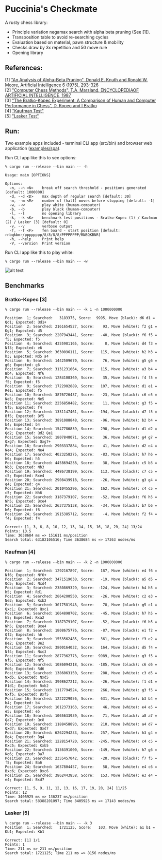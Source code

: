 # Puccinia's Checkmate

A rusty chess library:
* Principle variation negamax search with alpha beta pruning (See [1]).
* Transposition table to avoid re-searching cycles
* Evaluation based on material, pawn structure & mobility
* Checks draw by 3x repetition and 50 move rule
* Opening library

## References:

[1] ["An Analysis of Alpha-Beta Pruning", Donald E. Knuth and Ronald W. Moore, Artificial Intelligence 6 (1975), 293-326](http://www-public.telecom-sudparis.eu/~gibson/Teaching/Teaching-ReadingMaterial/KnuthMoore75.pdf) <br/>
[2] ["Computer Chess Methods", T.A. Marsland, ENCYCLOPEDIAOF ARTIFICIAL INTELLIGENCE, 1987](https://www.researchgate.net/publication/2404258_Computer_Chess_Methods) <br/>
[3] ["The Bratko-Kopec Experiment: A Comparison of Human and Computer Performance in Chess", D. Kopec and I Bratko](http://spider.sci.brooklyn.cuny.edu/~kopec) <br/>
[4] ["Kaufman Test"](https://www.chessprogramming.org/Kaufman_Test)<br/>
[5] ["Lasker Test"](https://www.chessprogramming.org/Lasker-Reichhelm_Position) <br/>

## Run:

Two example apps included - terminal CLI app (src/bin) and browser web application ([examples/spa](https://github.com/jesper-olsen/puccinia_s_checkmate/tree/main/examples/spa)).

Run CLI app like this to see options: 

```
% cargo run --release --bin main -- -h

Usage: main [OPTIONS]

Options:
  -n, --n <N>    break off search threshold - positions generated [default: 1000000]
  -d, --d <D>    max depth of regular search [default: 30]
  -m, --m <M>    number of (half) moves before stopping [default: -1]
  -w, --w        play white (human-computer)
  -b, --b        play black (human-computer)
  -l, --l        no opening library
  -k, --k <K>    benchmark test positions - Bratko-Kopec (1) / Kaufman (2) / Lasker (3) [default: 0]
  -v, --v        verbose output
  -f, --f <F>    fen board - start position [default: rnbqkbnr/pppppppp/8/8/8/8/PPPPPPPP/RNBQKBNR]
  -h, --help     Print help
  -V, --version  Print version

```

Run CLI app like this to play white:
```
% cargo run --release --bin main -- -w 

```

![alt text](https://github.com/jesper-olsen/puccinia_s_checkmate/blob/main/Images/your_move.png "Game UI")



## Benchmarks

### Bratko-Kopec [3]

```
% cargo run --release --bin main -- -k 1 -n 1000000000

Position  1; Searched:   3183375, Score:  9995, Move (black): d6 d1 =  Qd1; Expected: Qd1+
Position  2; Searched: 2161654527, Score:    93, Move (white): f2 g1 =  Kg1; Expected: d5
Position  3; Searched: 2207943441, Score:   -40, Move (black): f6 f5 =   f5; Expected: f5
Position  4; Searched: 4355981165, Score:     8, Move (white): d4 f3 =  Nf3; Expected: e6
Position  5; Searched: 3630096111, Score:   115, Move (white): h2 h3 =   h3; Expected: Nd5 a4
Position  6; Searched: 1442509670, Score:    76, Move (white): g5 g6 =   g6; Expected: g6
Position  7; Searched: 3131231064, Score:   115, Move (white): a3 b4 =  Bb4; Expected: Nf6
Position  8; Searched: 1284100369, Score:    35, Move (white): f4 f5 =   f5; Expected: f5
Position  9; Searched: 1722902889, Score:   107, Move (white): d1 e1 =  Re1; Expected: f5
Position 10; Searched: 3876726437, Score:   -23, Move (black): c6 e5 =  Ne5; Expected: Ne5
Position 11; Searched: 2256850482, Score:    11, Move (white): g3 f5 =  Nf5; Expected: f4
Position 12; Searched: 1331147461, Score:  -194, Move (black): d7 f5 =  Bf5; Expected: Bf5
Position 13; Searched: 3891088848, Score:   -96, Move (white): b2 b4 =   b4; Expected: b4
Position 14; Searched: 1547786839, Score:   290, Move (white): d1 d2 =  Qd2; Expected: Qd2 Qe1
Position 15; Searched: 1807840071, Score:    36, Move (white): g4 g7 = Qxg7; Expected: Qxg7+
Position 16; Searched: 2903337884, Score:    41, Move (white): d2 e4 =  Ne4; Expected: Ne4
Position 17; Searched: 4023258275, Score:   -83, Move (black): h7 h6 =   h6; Expected: h5
Position 18; Searched: 4458694238, Score:    38, Move (black): c5 b3 =  Nb3; Expected: Nb3
Position 19; Searched: 4486738199, Score:   113, Move (black): c7 c5 =   c5; Expected: Rxe4
Position 20; Searched: 2908439918, Score:   -26, Move (white): g3 g4 =   g4; Expected: g4
Position 21; Searched: 2010455296, Score:   162, Move (white): c4 c5 =   c5; Expected: Nh6
Position 22; Searched: 3187379107, Score:   -52, Move (black): f6 h5 =  Nh5; Expected: Bxe4
Position 23; Searched: 2637375138, Score:   -34, Move (black): b7 b6 =   b6; Expected: f6
Position 24; Searched: 1915385712, Score:    -4, Move (white): f2 f4 =   f4; Expected: f4

Correct: [1, 3, 6, 8, 10, 12, 13, 14, 15, 16, 18, 20, 24] 13/24
Points: 13.5
Time: 3638684 ms => 151611 ms/position
Search total: 63182106516; Time 3638684 ms => 17363 nodes/ms
```

### Kaufman [4]

```
% cargo run --release --bin main -- -k 2 -n 1000000000

Position  1; Searched: 1292167897, Score:   187, Move (white): e4 f6 =  Nf6; Expected: Nf6+
Position  2; Searched: 3471519038, Score:   -19, Move (black): a5 d5 =  Qd5; Expected: Nxd4
Position  3; Searched: 2380869329, Score:  -124, Move (white): h4 h5 =   h5; Expected: Rd1
Position  4; Searched: 2864200550, Score:   -26, Move (white): c2 e3 =  Ne3; Expected: Rxb2
Position  5; Searched: 3017581943, Score:    78, Move (black): g5 c1 = Qxc1; Expected: Qxc1
Position  6; Searched: 1664898702, Score:   -45, Move (black): h7 h5 =   h5; Expected: Rxa2
Position  7; Searched: 3187379107, Score:   -52, Move (black): f6 h5 =  Nh5; Expected: Bxe4
Position  8; Searched: 1808675776, Score:   -87, Move (black): e1 f2 =  Qf2; Expected: h6
Position  9; Searched: 1553562485, Score:   361, Move (white): f3 e2 =  Be2; Expected: Be2
Position 10; Searched: 3800164032, Score:   164, Move (black): d5 f4 =  Nf4; Expected: Nxc3
Position 11; Searched: 2877362773, Score:  9989, Move (white): g3 f5 =  Nf5; Expected: Nf5
Position 12; Searched: 1086094218, Score:  -185, Move (black): c6 d6 =  Rd6; Expected: Rd6
Position 13; Searched: 1386063150, Score:   200, Move (white): c3 d5 = Nxd5; Expected: Nxd5
Position 14; Searched: 3908627212, Score:   -26, Move (white): f1 d1 = R1d1; Expected: Rxb2
Position 15; Searched: 1117794524, Score:   266, Move (white): g3 f5 = Nxf5; Expected: Bxf5
Position 16; Searched: 1222229056, Score:   631, Move (white): b3 b4 =   b4; Expected: b4
Position 17; Searched: 1012373163, Score:    46, Move (white): e4 e5 =   e5; Expected: e5
Position 18; Searched: 1065633939, Score:    71, Move (black): a8 a7 =  Qa7; Expected: Qc8
Position 19; Searched: 1188458893, Score:   210, Move (white): a4 d7 = Qxd7; Expected: Qxd7
Position 20; Searched: 6262294233, Score:   257, Move (white): h3 g4 =  Bg4; Expected: Bg4
Position 21; Searched: 1228154720, Score:  -245, Move (white): c4 c5 = Kxc5; Expected: Kxb5
Position 22; Searched: 3136391000, Score:  -149, Move (white): h7 g6 =  Kg6; Expected: Ba7
Position 23; Searched: 2355457042, Score:   -20, Move (black): f7 f5 =   f5; Expected: Ba6
Position 24; Searched: 1637804457, Score:    58, Move (white): e4 c6 = Bxc6; Expected: Bxc6
Position 25; Searched: 3862443858, Score:   153, Move (white): e3 e4 =   e4; Expected: Bxd7

Correct: [1, 5, 9, 11, 12, 13, 16, 17, 19, 20, 24] 11/25
Points: 12
Time: 3405925 ms => 136237 ms/position
Search total: 58388201097; Time 3405925 ms => 17143 nodes/ms
```

### Lasker [5]

```
% cargo run --release --bin main -- -k 3
Position  1; Searched:   1721125, Score:   103, Move (white): a1 b1 =  Kb1; Expected: Kb1

Correct: [1] 1/1
Points: 1
Time: 211 ms => 211 ms/position
Search total: 1721125; Time 211 ms => 8156 nodes/ms
```
